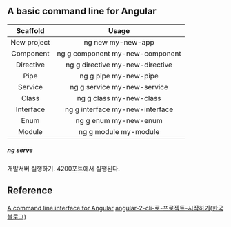 ## A basic command line for Angular

|Scaffold | Usage |
|:--:|:--:|
| New project | ng new my-new-app |
| Component | ng g component my-new-component |
| Directive | ng g directive my-new-directive |
| Pipe   | ng g pipe my-new-pipe |
| Service  | ng g service my-new-service |
| Class | ng g class my-new-class |
| Interface | ng g interface my-new-interface |
| Enum | ng g enum my-new-enum |
| Module | ng g module my-module |

##### ng serve
개발서버 실행하기. 4200포트에서 실행된다.

## Reference
[A command line interface for Angular](https://cli.angular.io)
[angular-2-cli-로-프로젝트-시작하기(한국 블로그)](https://medium.com/witinweb/angular-2-cli-로-프로젝트-시작하기-11a188e17223)
